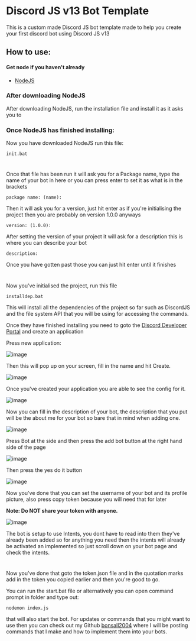 
# Discord JS v13 Bot Template

This is a custom made Discord JS bot template made to help you create your first discord bot using Discord JS v13

## How to use:

#### Get node if you haven't already



- [NodeJS](https://bulldogjob.com/news/449-how-to-write-a-good-readme-for-your-github-project)

### After downloading NodeJS

After downloading NodeJS, run the installation file and install it as it asks you to

### Once NodeJS has finished installing:
Now you have downloaded NodeJS run this file:
```
init.bat
```
#
Once that file has been run it will ask you for a Package name, type the name of your bot in here or you can press enter to set it as what is in the brackets
```
package name: (name):
```

Then it will ask you for a version, just hit enter as if you're initialising the project then you are probably on version 1.0.0 anyways
```
version: (1.0.0):
```
After setting the version of your project it will ask for a description this is where you can describe your bot

```
description:
```
Once you have gotten past those you can just hit enter until it finishes
#
Now you've initialised the project, run this file
```
installdep.bat
```
This will install all the dependencies of the project so far such as DiscordJS and the file system API that you will be using for accessing the commands.

Once they have finished installing you need to goto the [Discord Developer Portal](https://www.discord.com/developers/applications) and create an application

Press new application: 

![image](https://i.ibb.co/K74dyXR/create-application.png)

Then this will pop up on your screen, fill in the name and hit Create.

![image](https://i.ibb.co/VLqnBSQ/new-application.png)

Once you've created your application you are able to see the config for it. 

![image](https://i.ibb.co/jvZ5ZD0/controlpanel.png)

Now you can fill in the description of your bot, the description that you put will be the about me for your bot so bare that in mind when adding one.

![image](https://i.ibb.co/gv7k58X/bot.png)

Press Bot at the side and then press the add bot button at the right hand side of the page

![image](https://i.ibb.co/Rh80CBv/yes-do-it.png)

Then press the yes do it button

![image](https://i.ibb.co/y8b0DtT/copy-token.png)


Now you've done that you can set the username of your bot and its profile picture, also press copy token because you will need that for later

**Note: Do __NOT__ share your token with anyone.**

![image](https://i.ibb.co/kqMbx4r/intents.png) 

The bot is setup to use Intents, you dont have to read into them they've already been added so for anything you need then the intents will already be activated an implemented so just scroll down on your bot page and check the intents.

#

Now you've done that goto the token.json file and in the quotation marks add in the token you copied earlier and then you're good to go.

You can run the start.bat file or alternatively you can open command prompt in folder and type out:
```
nodemon index.js 
```
that will also start the bot. For updates or commands that you might want to use then you can check out my Github [bonsall2004](https://www.github.com/bonsall2004) where I will be posting commands that I make and how to implement them into your bots.


